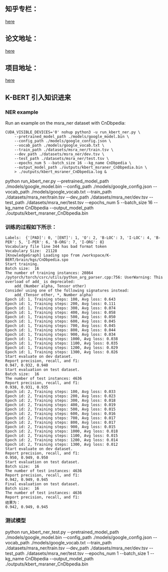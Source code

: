 ## 知乎专栏：

[here](https://zhuanlan.zhihu.com/p/101302240)

## 论文地址：

[here](https://arxiv.org/abs/1909.07606v1)

## 项目地址：

[here](https://github.com/autoliuweijie/K-BERT)

## K-BERT 引入知识进来

### NER example

Run an example on the msra_ner dataset with CnDbpedia:

```
CUDA_VISIBLE_DEVICES='0' nohup python3 -u run_kbert_ner.py \
    --pretrained_model_path ./models/google_model.bin \
    --config_path ./models/google_config.json \
    --vocab_path ./models/google_vocab.txt \
    --train_path ./datasets/msra_ner/train.tsv \
    --dev_path ./datasets/msra_ner/dev.tsv \
    --test_path ./datasets/msra_ner/test.tsv \
    --epochs_num 5 --batch_size 16 --kg_name CnDbpedia \
    --output_model_path ./outputs/kbert_msraner_CnDbpedia.bin \
    > ./outputs/kbert_msraner_CnDbpedia.log &
```
python run_kbert_ner.py --pretrained_model_path ./models/google_model.bin --config_path ./models/google_config.json  --vocab_path ./models/google_vocab.txt --train_path ./datasets/msra_ner/train.tsv --dev_path ./datasets/msra_ner/dev.tsv --test_path ./datasets/msra_ner/test.tsv --epochs_num 5 --batch_size 16 --kg_name CnDbpedia --output_model_path ./outputs/kbert_msraner_CnDbpedia.bin 


###  训练的过程如下所示：
```
Labels:  {'[PAD]': 0, '[ENT]': 1, 'O': 2, 'B-LOC': 3, 'I-LOC': 4, 'B-PER': 5, 'I-PER': 6, 'B-ORG': 7, 'I-ORG': 8}
Vocabulary file line 344 has bad format token
Vocabulary Size:  21128
[KnowledgeGraph] Loading spo from /workspace/K-BERT/brain/kgs/CnDbpedia.spo
Start training.
Batch size:  16
The number of training instances: 20864
/pytorch/torch/csrc/utils/python_arg_parser.cpp:756: UserWarning: This overload of add_ is deprecated:
	add_(Number alpha, Tensor other)
Consider using one of the following signatures instead:
	add_(Tensor other, *, Number alpha)
Epoch id: 1, Training steps: 100, Avg loss: 0.643
Epoch id: 1, Training steps: 200, Avg loss: 0.111
Epoch id: 1, Training steps: 300, Avg loss: 0.074
Epoch id: 1, Training steps: 400, Avg loss: 0.058
Epoch id: 1, Training steps: 500, Avg loss: 0.050
Epoch id: 1, Training steps: 600, Avg loss: 0.045
Epoch id: 1, Training steps: 700, Avg loss: 0.045
Epoch id: 1, Training steps: 800, Avg loss: 0.044
Epoch id: 1, Training steps: 900, Avg loss: 0.034
Epoch id: 1, Training steps: 1000, Avg loss: 0.038
Epoch id: 1, Training steps: 1100, Avg loss: 0.035
Epoch id: 1, Training steps: 1200, Avg loss: 0.029
Epoch id: 1, Training steps: 1300, Avg loss: 0.026
Start evaluate on dev dataset.
Report precision, recall, and f1:
0.947, 0.932, 0.940
Start evaluation on test dataset.
Batch size:  16
The number of test instances: 4636
Report precision, recall, and f1:
0.938, 0.931, 0.935
Epoch id: 2, Training steps: 100, Avg loss: 0.033
Epoch id: 2, Training steps: 200, Avg loss: 0.023
Epoch id: 2, Training steps: 300, Avg loss: 0.018
Epoch id: 2, Training steps: 400, Avg loss: 0.019
Epoch id: 2, Training steps: 500, Avg loss: 0.015
Epoch id: 2, Training steps: 600, Avg loss: 0.016
Epoch id: 2, Training steps: 700, Avg loss: 0.017
Epoch id: 2, Training steps: 800, Avg loss: 0.017
Epoch id: 2, Training steps: 900, Avg loss: 0.015
Epoch id: 2, Training steps: 1000, Avg loss: 0.018
Epoch id: 2, Training steps: 1100, Avg loss: 0.015
Epoch id: 2, Training steps: 1200, Avg loss: 0.014
Epoch id: 2, Training steps: 1300, Avg loss: 0.012
Start evaluate on dev dataset.
Report precision, recall, and f1:
0.950, 0.949, 0.950
Start evaluation on test dataset.
Batch size:  16
The number of test instances: 4636
Report precision, recall, and f1:
0.942, 0.949, 0.945
Final evaluation on test dataset.
Batch size:  16
The number of test instances: 4636
Report precision, recall, and f1:
结果为：
0.942, 0.949, 0.945
```


### 测试模型
python run_kbert_ner_test.py --pretrained_model_path ./models/google_model.bin --config_path ./models/google_config.json  --vocab_path ./models/google_vocab.txt --train_path ./datasets/msra_ner/train.tsv --dev_path ./datasets/msra_ner/dev.tsv --test_path ./datasets/msra_ner/test.tsv --epochs_num 1 --batch_size 1 --kg_name CnDbpedia  --output_model_path ./outputs/kbert_msraner_CnDbpedia.bin